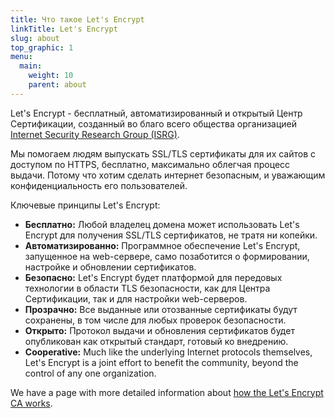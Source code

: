 ```yaml
---
title: Что такое Let's Encrypt
linkTitle: Let's Encrypt
slug: about
top_graphic: 1
menu:
  main:
    weight: 10
    parent: about
---
```

Let's Encrypt - бесплатный, автоматизированный и открытый Центр Сертификации, созданный во благо всего общества организацией [Internet Security Research Group (ISRG)](https://www.abetterinternet.org/).

Мы помогаем людям выпускать SSL/TLS сертификаты для их сайтов с доступом по HTTPS, бесплатно, максимально облегчая процесс выдачи. Потому что хотим сделать интернет безопасным, и уважающим конфиденциальность его пользователей.

Ключевые принципы Let's Encrypt:

* <strong>Бесплатно:</strong> Любой владелец домена может использовать Let's Encrypt для получения SSL/TLS сертификатов, не тратя ни копейки.
* <strong>Автоматизированно:</strong> Программное обеспечение Let's Encrypt, запущенное на web-сервере, само позаботится о формировании, настройке и обновлении сертификатов.
* <strong>Безопасно:</strong> Let's Encrypt будет платформой для передовых технологии в области TLS безопасности, как для Центра Сертификации, так и для настройки web-серверов.
* <strong>Прозрачно:</strong> Все выданные или отозванные сертификаты будут сохранены, в том числе для любых проверок безопасности.
* <strong>Открыто:</strong> Протокол выдачи и обновления сертификатов будет опубликован как открытый стандарт, готовый ко внедрению.
* <strong>Cooperative:</strong> Much like the underlying Internet protocols themselves, Let's Encrypt is a joint effort to benefit the community, beyond the control of any one organization.

We have a page with more detailed information about [how the Let's Encrypt CA works](/how-it-works/).
